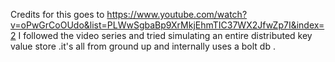 Credits for this goes to 
https://www.youtube.com/watch?v=oPwGrCoOUdo&list=PLWwSgbaBp9XrMkjEhmTIC37WX2JfwZp7I&index=2
I followed the video series and tried simulating an entire distributed key value store .it's all from ground up and internally uses a bolt db .
